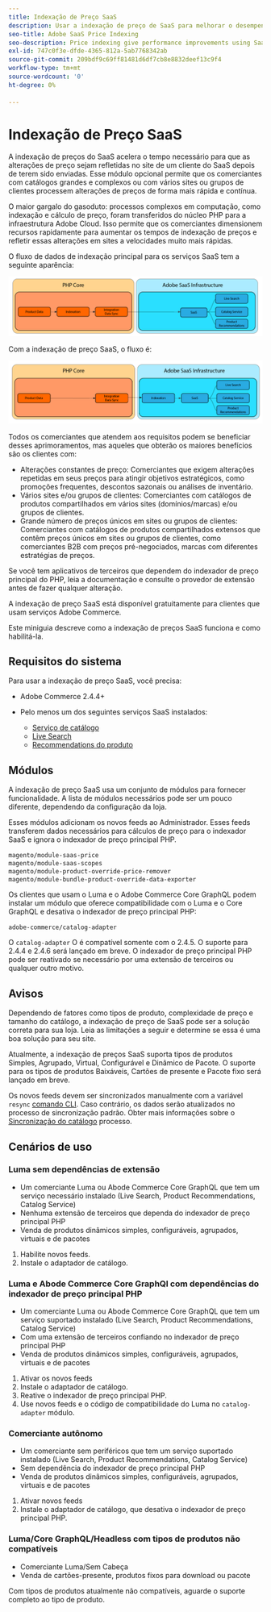 ```yaml
---
title: Indexação de Preço SaaS
description: Usar a indexação de preço de SaaS para melhorar o desempenho
seo-title: Adobe SaaS Price Indexing
seo-description: Price indexing give performance improvements using SaaS infrastructure
exl-id: 747c0f3e-dfde-4365-812a-5ab7768342ab
source-git-commit: 209bdf9c69ff81481d6df7cb8e8832deef13c9f4
workflow-type: tm+mt
source-wordcount: '0'
ht-degree: 0%

---
```


# Indexação de Preço SaaS

A indexação de preços do SaaS acelera o tempo necessário para que as alterações de preço sejam refletidas no site de um cliente do SaaS depois de terem sido enviadas. Esse módulo opcional permite que os comerciantes com catálogos grandes e complexos ou com vários sites ou grupos de clientes processem alterações de preços de forma mais rápida e contínua.

O maior gargalo do gasoduto: processos complexos em computação, como indexação e cálculo de preço, foram transferidos do núcleo PHP para a infraestrutura Adobe Cloud. Isso permite que os comerciantes dimensionem recursos rapidamente para aumentar os tempos de indexação de preços e refletir essas alterações em sites a velocidades muito mais rápidas.

O fluxo de dados de indexação principal para os serviços SaaS tem a seguinte aparência:

![Fluxo de dados padrão](assets/old_way.png)

Com a indexação de preço SaaS, o fluxo é:

![Fluxo de dados de indexação de preço SaaS](assets/new_way.png)

Todos os comerciantes que atendem aos requisitos podem se beneficiar desses aprimoramentos, mas aqueles que obterão os maiores benefícios são os clientes com:

* Alterações constantes de preço: Comerciantes que exigem alterações repetidas em seus preços para atingir objetivos estratégicos, como promoções frequentes, descontos sazonais ou análises de inventário.
* Vários sites e/ou grupos de clientes: Comerciantes com catálogos de produtos compartilhados em vários sites (domínios/marcas) e/ou grupos de clientes.
* Grande número de preços únicos em sites ou grupos de clientes: Comerciantes com catálogos de produtos compartilhados extensos que contêm preços únicos em sites ou grupos de clientes, como comerciantes B2B com preços pré-negociados, marcas com diferentes estratégias de preços.

Se você tem aplicativos de terceiros que dependem do indexador de preço principal do PHP, leia a documentação e consulte o provedor de extensão antes de fazer qualquer alteração.

A indexação de preço SaaS está disponível gratuitamente para clientes que usam serviços Adobe Commerce.

Este miniguia descreve como a indexação de preços SaaS funciona e como habilitá-la.

## Requisitos do sistema

Para usar a indexação de preço SaaS, você precisa:

* Adobe Commerce 2.4.4+
* Pelo menos um dos seguintes serviços SaaS instalados:

   * [Serviço de catálogo](../catalog-service/overview.md)
   * [Live Search](../live-search/guide-overview.md)
   * [Recommendations do produto](../product-recommendations/guide-overview.md)

## Módulos

A indexação de preço SaaS usa um conjunto de módulos para fornecer funcionalidade. A lista de módulos necessários pode ser um pouco diferente, dependendo da configuração da loja.

Esses módulos adicionam os novos feeds ao Administrador. Esses feeds transferem dados necessários para cálculos de preço para o indexador SaaS e ignora o indexador de preço principal PHP.

```
magento/module-saas-price
magento/module-saas-scopes
magento/module-product-override-price-remover
magento/module-bundle-product-override-data-exporter
```

Os clientes que usam o Luma e o Adobe Commerce Core GraphQL podem instalar um módulo que oferece compatibilidade com o Luma e o Core GraphQL e desativa o indexador de preço principal PHP:

```
adobe-commerce/catalog-adapter
```

O `catalog-adapter` O é compatível somente com o 2.4.5. O suporte para 2.4.4 e 2.4.6 será lançado em breve.
O indexador de preço principal PHP pode ser reativado se necessário por uma extensão de terceiros ou qualquer outro motivo.

## Avisos

Dependendo de fatores como tipos de produto, complexidade de preço e tamanho do catálogo, a indexação de preço de SaaS pode ser a solução correta para sua loja. Leia as limitações a seguir e determine se essa é uma boa solução para seu site.

Atualmente, a indexação de preços SaaS suporta tipos de produtos Simples, Agrupado, Virtual, Configurável e Dinâmico de Pacote.
O suporte para os tipos de produtos Baixáveis, Cartões de presente e Pacote fixo será lançado em breve.

Os novos feeds devem ser sincronizados manualmente com a variável `resync` [comando CLI](https://experienceleague.adobe.com/docs/commerce-merchant-services/user-guides/data-services/catalog-sync.html#resynccmdline). Caso contrário, os dados serão atualizados no processo de sincronização padrão. Obter mais informações sobre o [Sincronização do catálogo](../landing/catalog-sync.md) processo.

## Cenários de uso

### Luma sem dependências de extensão

* Um comerciante Luma ou Abode Commerce Core GraphQL que tem um serviço necessário instalado (Live Search, Product Recommendations, Catalog Service)
* Nenhuma extensão de terceiros que dependa do indexador de preço principal PHP
* Venda de produtos dinâmicos simples, configuráveis, agrupados, virtuais e de pacotes

1. Habilite novos feeds.
1. Instale o adaptador de catálogo.

### Luma e Abode Commerce Core GraphQl com dependências do indexador de preço principal PHP

* Um comerciante Luma ou Abode Commerce Core GraphQL que tem um serviço suportado instalado (Live Search, Product Recommendations, Catalog Service)
* Com uma extensão de terceiros confiando no indexador de preço principal PHP
* Venda de produtos dinâmicos simples, configuráveis, agrupados, virtuais e de pacotes

1. Ativar os novos feeds
1. Instale o adaptador de catálogo.
1. Reative o indexador de preço principal PHP.
1. Use novos feeds e o código de compatibilidade do Luma no `catalog-adapter` módulo.

### Comerciante autônomo

* Um comerciante sem periféricos que tem um serviço suportado instalado (Live Search, Product Recommendations, Catalog Service)
* Sem dependência do indexador de preço principal PHP
* Venda de produtos dinâmicos simples, configuráveis, agrupados, virtuais e de pacotes

1. Ativar novos feeds
1. Instale o adaptador de catálogo, que desativa o indexador de preço principal PHP.

### Luma/Core GraphQL/Headless com tipos de produtos não compatíveis

* Comerciante Luma/Sem Cabeça
* Venda de cartões-presente, produtos fixos para download ou pacote

Com tipos de produtos atualmente não compatíveis, aguarde o suporte completo ao tipo de produto.
